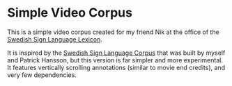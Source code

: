 Simple Video Corpus
===================
This is a simple video corpus created for my friend Nik at the office of the
[Swedish Sign Language Lexicon].

It is inspired by the [Swedish Sign Language Corpus] that was built by myself
and Patrick Hansson, but this version is far simpler and more experimental. It
features vertically scrolling annotations (similar to movie end credits), and
very few dependencies.

[Swedish Sign Language Lexicon]: https://teckensprakslexikon.su.se/
[Swedish Sign Language Corpus]: https://teckensprakskorpus.su.se/

<!--[eof]-->
